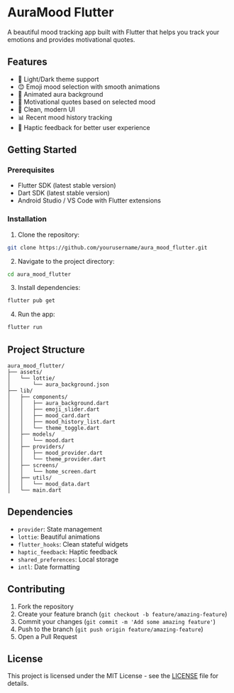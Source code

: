 # AuraMood Flutter

A beautiful mood tracking app built with Flutter that helps you track your emotions and provides motivational quotes.

## Features

- 🎨 Light/Dark theme support
- 😊 Emoji mood selection with smooth animations
- 💫 Animated aura background
- 📜 Motivational quotes based on selected mood
- 📱 Clean, modern UI
- 📊 Recent mood history tracking
- 📱 Haptic feedback for better user experience

## Getting Started

### Prerequisites

- Flutter SDK (latest stable version)
- Dart SDK (latest stable version)
- Android Studio / VS Code with Flutter extensions

### Installation

1. Clone the repository:
```bash
git clone https://github.com/yourusername/aura_mood_flutter.git
```

2. Navigate to the project directory:
```bash
cd aura_mood_flutter
```

3. Install dependencies:
```bash
flutter pub get
```

4. Run the app:
```bash
flutter run
```

## Project Structure

```
aura_mood_flutter/
├── assets/
│   └── lottie/
│       └── aura_background.json
├── lib/
│   ├── components/
│   │   ├── aura_background.dart
│   │   ├── emoji_slider.dart
│   │   ├── mood_card.dart
│   │   ├── mood_history_list.dart
│   │   └── theme_toggle.dart
│   ├── models/
│   │   └── mood.dart
│   ├── providers/
│   │   ├── mood_provider.dart
│   │   └── theme_provider.dart
│   ├── screens/
│   │   └── home_screen.dart
│   ├── utils/
│   │   └── mood_data.dart
│   └── main.dart
```

## Dependencies

- `provider`: State management
- `lottie`: Beautiful animations
- `flutter_hooks`: Clean stateful widgets
- `haptic_feedback`: Haptic feedback
- `shared_preferences`: Local storage
- `intl`: Date formatting

## Contributing

1. Fork the repository
2. Create your feature branch (`git checkout -b feature/amazing-feature`)
3. Commit your changes (`git commit -m 'Add some amazing feature'`)
4. Push to the branch (`git push origin feature/amazing-feature`)
5. Open a Pull Request

## License

This project is licensed under the MIT License - see the [LICENSE](LICENSE) file for details. 